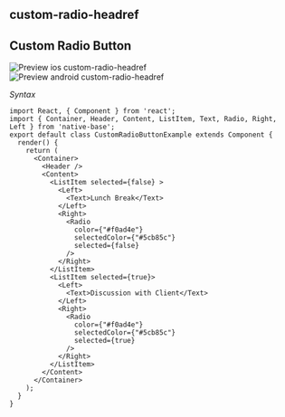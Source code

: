 ## custom-radio-headref
## Custom Radio Button


![Preview ios custom-radio-headref](https://github.com/GeekyAnts/NativeBase-KitchenSink/raw/v2.6.1/screenshots/ios/radio-custom.png)
![Preview android custom-radio-headref](https://github.com/GeekyAnts/NativeBase-KitchenSink/raw/v2.6.1/screenshots/android/radio-custom.png)

*Syntax*

<pre class="line-numbers"><code class="language-jsx">import React, { Component } from 'react';
import { Container, Header, Content, ListItem, Text, Radio, Right, Left } from 'native-base';
export default class CustomRadioButtonExample extends Component {
  render() {
    return (
      &lt;Container>
        &lt;Header />
        &lt;Content>
          &lt;ListItem selected={false} >
            &lt;Left>
              &lt;Text>Lunch Break&lt;/Text>
            &lt;/Left>
            &lt;Right>
              &lt;Radio
                color={"#f0ad4e"}
                selectedColor={"#5cb85c"}
                selected={false}
              />
            &lt;/Right>
          &lt;/ListItem>
          &lt;ListItem selected={true}>
            &lt;Left>
              &lt;Text>Discussion with Client&lt;/Text>
            &lt;/Left>
            &lt;Right>
              &lt;Radio
                color={"#f0ad4e"}
                selectedColor={"#5cb85c"}
                selected={true}
              />
            &lt;/Right>
          &lt;/ListItem>
        &lt;/Content>
      &lt;/Container>
    );
  }
}</code></pre><br />

